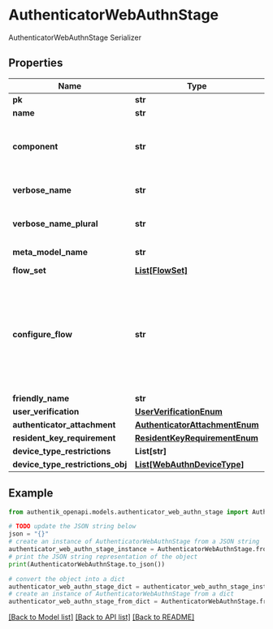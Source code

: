 # AuthenticatorWebAuthnStage

AuthenticatorWebAuthnStage Serializer

## Properties

Name | Type | Description | Notes
------------ | ------------- | ------------- | -------------
**pk** | **str** |  | [readonly] 
**name** | **str** |  | 
**component** | **str** | Get object type so that we know how to edit the object | [readonly] 
**verbose_name** | **str** | Return object&#39;s verbose_name | [readonly] 
**verbose_name_plural** | **str** | Return object&#39;s plural verbose_name | [readonly] 
**meta_model_name** | **str** | Return internal model name | [readonly] 
**flow_set** | [**List[FlowSet]**](FlowSet.md) |  | [optional] 
**configure_flow** | **str** | Flow used by an authenticated user to configure this Stage. If empty, user will not be able to configure this stage. | [optional] 
**friendly_name** | **str** |  | [optional] 
**user_verification** | [**UserVerificationEnum**](UserVerificationEnum.md) |  | [optional] 
**authenticator_attachment** | [**AuthenticatorAttachmentEnum**](AuthenticatorAttachmentEnum.md) |  | [optional] 
**resident_key_requirement** | [**ResidentKeyRequirementEnum**](ResidentKeyRequirementEnum.md) |  | [optional] 
**device_type_restrictions** | **List[str]** |  | [optional] 
**device_type_restrictions_obj** | [**List[WebAuthnDeviceType]**](WebAuthnDeviceType.md) |  | [readonly] 

## Example

```python
from authentik_openapi.models.authenticator_web_authn_stage import AuthenticatorWebAuthnStage

# TODO update the JSON string below
json = "{}"
# create an instance of AuthenticatorWebAuthnStage from a JSON string
authenticator_web_authn_stage_instance = AuthenticatorWebAuthnStage.from_json(json)
# print the JSON string representation of the object
print(AuthenticatorWebAuthnStage.to_json())

# convert the object into a dict
authenticator_web_authn_stage_dict = authenticator_web_authn_stage_instance.to_dict()
# create an instance of AuthenticatorWebAuthnStage from a dict
authenticator_web_authn_stage_from_dict = AuthenticatorWebAuthnStage.from_dict(authenticator_web_authn_stage_dict)
```
[[Back to Model list]](../README.md#documentation-for-models) [[Back to API list]](../README.md#documentation-for-api-endpoints) [[Back to README]](../README.md)


